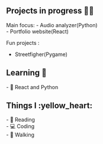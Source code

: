<h2>Projects in progress 👨‍💻 </h2>
Main focus:
- Audio analyzer(Python)
<br>
- Portfolio website(React)

Fun projects :
- Streetfigher(Pygame)


<h2> Learning 🌱  </h2>
- 🔭 React and Python

<h2> Things I :yellow_heart: </h2>
- 📘  Reading
<br>
- 💻  Coding
<br>
- 🚶   Walking
